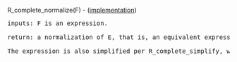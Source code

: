 R\_complete\_normalize(F) - ([implementation](http://code.google.com/p/aic-expresso/source/browse/trunk/src/main/java/com/sri/ai/grinder/library/equality/cardinality/direct/core/CompleteNormalize.java))
<pre>
inputs: F is an expression.<br>
return: a normalization of E, that is, an equivalent expression with all if-then-elses externalized.<br>
The expression is also simplified per R_complete_simplify, which includes being completely free of unreachable sub-expressions.<br>
</pre>